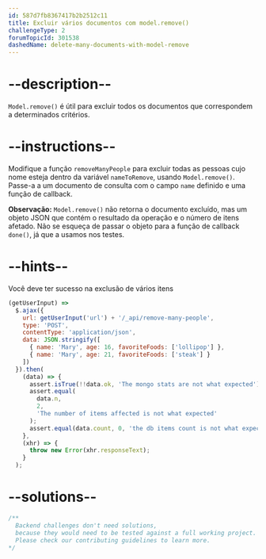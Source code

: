 ```yaml
---
id: 587d7fb8367417b2b2512c11
title: Excluir vários documentos com model.remove()
challengeType: 2
forumTopicId: 301538
dashedName: delete-many-documents-with-model-remove
---
```


# --description--

`Model.remove()` é útil para excluir todos os documentos que correspondem a determinados critérios.

# --instructions--

Modifique a função `removeManyPeople` para excluir todas as pessoas cujo nome esteja dentro da variável `nameToRemove`, usando `Model.remove()`. Passe-a a um documento de consulta com o campo `name` definido e uma função de callback.

**Observação:** `Model.remove()` não retorna o documento excluído, mas um objeto JSON que contém o resultado da operação e o número de itens afetado. Não se esqueça de passar o objeto para a função de callback `done()`, já que a usamos nos testes.

# --hints--

Você deve ter sucesso na exclusão de vários itens

```js
(getUserInput) =>
  $.ajax({
    url: getUserInput('url') + '/_api/remove-many-people',
    type: 'POST',
    contentType: 'application/json',
    data: JSON.stringify([
      { name: 'Mary', age: 16, favoriteFoods: ['lollipop'] },
      { name: 'Mary', age: 21, favoriteFoods: ['steak'] }
    ])
  }).then(
    (data) => {
      assert.isTrue(!!data.ok, 'The mongo stats are not what expected');
      assert.equal(
        data.n,
        2,
        'The number of items affected is not what expected'
      );
      assert.equal(data.count, 0, 'the db items count is not what expected');
    },
    (xhr) => {
      throw new Error(xhr.responseText);
    }
  );
```

# --solutions--

```js
/**
  Backend challenges don't need solutions, 
  because they would need to be tested against a full working project. 
  Please check our contributing guidelines to learn more.
*/
```
